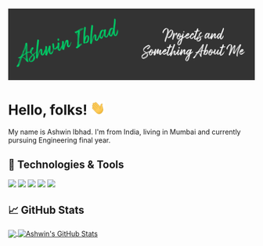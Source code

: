 ![Header](https://github.com/AshwinIbhad/AshwinIbhad/blob/master/readme_header.png "Header")

# Hello, folks! <img src="https://github.com/AshwinIbhad/AshwinIbhad/blob/master/wave.gif" width="30px">

My name is Ashwin Ibhad. I'm from India, living in Mumbai and currently pursuing Engineering final year.

## 🔧 Technologies & Tools
![](https://img.shields.io/badge/OS-Linux-informational?style=flat&logo=linux&logoColor=white&color=red)
![](https://img.shields.io/badge/Code-Python-informational?style=flat&logo=python&logoColor=white&color=red)
![](https://img.shields.io/badge/Code-Java-informational?style=flat&logo=java&logoColor=white&color=red)
![](https://img.shields.io/badge/Editor-IntelliJ_IDEA-informational?style=flat&logo=intellij-idea&logoColor=white&color=red)
![](https://img.shields.io/badge/Shell-Bash-informational?style=flat&logo=gnu-bash&logoColor=white&color=red)


## &#x1f4c8; GitHub Stats

<a href="https://github.com/AshwinIbhad/AshwinIbhad">
  <img align="center" src="https://github-readme-stats.vercel.app/api/top-langs/?username=AshwinIbhad&hide=java,html,tex&title_color=ffffff&text_color=c9cacc&icon_color=2bbc8a&bg_color=1d1f21&langs_count=3" />
</a>

<a href="https://github.com/AshwinIbhad/AshwinIbhad">
  <img align="center" src="https://github-readme-stats.vercel.app/api?username=AshwinIbhad&show_icons=true&line_height=27&count_private=true&title_color=ffffff&text_color=c9cacc&icon_color=2bbc8a&bg_color=1d1f21" alt="Ashwin's GitHub Stats" />
</a>  


